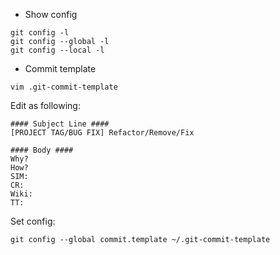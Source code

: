 * Show config

```
git config -l
git config --global -l
git config --local -l
```

* Commit template

``` 
vim .git-commit-template
 ```
Edit as following:
```
#### Subject Line ####
[PROJECT TAG/BUG FIX] Refactor/Remove/Fix

#### Body ####
Why?
How?
SIM:
CR:
Wiki:
TT:
```
Set config:
```
git config --global commit.template ~/.git-commit-template
```
